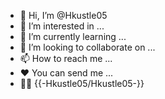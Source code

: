 - 👋 Hi, I’m @Hkustle05
- 👀 I’m interested in ...
- 🌱 I’m currently learning ...
- 💞️ I’m looking to collaborate on ...
- 📫 How to reach me ...
- ❤️ You can send me ... 
- 💪🏽 {{-Hkustle05/Hkustle05-}}
<!---
Hkustle05/Hkustle05 is a ✨ special ✨ repository because its `README.md` (this file) appears on your GitHub profile.
You can click the Preview link to take a look at your changes.
--->
